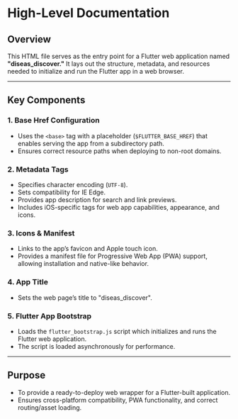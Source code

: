 # High-Level Documentation

## Overview

This HTML file serves as the entry point for a Flutter web application named **"diseas_discover."** It lays out the structure, metadata, and resources needed to initialize and run the Flutter app in a web browser.

---

## Key Components

### 1. Base Href Configuration
- Uses the `<base>` tag with a placeholder (`$FLUTTER_BASE_HREF`) that enables serving the app from a subdirectory path.
- Ensures correct resource paths when deploying to non-root domains.

### 2. Metadata Tags
- Specifies character encoding (`UTF-8`).
- Sets compatibility for IE Edge.
- Provides app description for search and link previews.
- Includes iOS-specific tags for web app capabilities, appearance, and icons.

### 3. Icons & Manifest
- Links to the app’s favicon and Apple touch icon.
- Provides a manifest file for Progressive Web App (PWA) support, allowing installation and native-like behavior.

### 4. App Title
- Sets the web page’s title to "diseas_discover".

### 5. Flutter App Bootstrap
- Loads the `flutter_bootstrap.js` script which initializes and runs the Flutter web application.
- The script is loaded asynchronously for performance.

---

## Purpose

- To provide a ready-to-deploy web wrapper for a Flutter-built application.
- Ensures cross-platform compatibility, PWA functionality, and correct routing/asset loading.